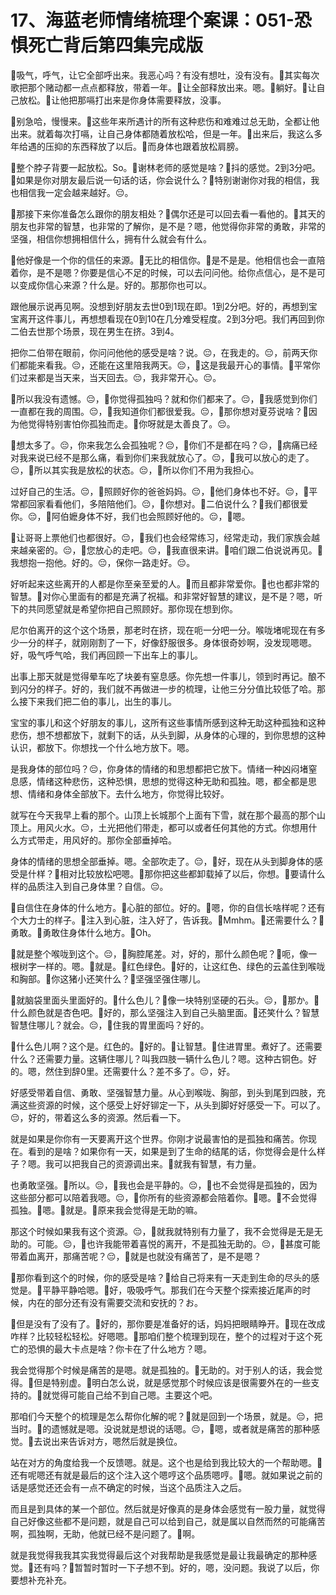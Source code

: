 # 17、海蓝老师情绪梳理个案课：051-恐惧死亡背后第四集完成版

🎼吸气，呼气，让它全部呼出来。我恶心吗？有没有想吐，没有没有。🎼其实每次歌把那个赌动都一点点都释放，带着一年。🎼让全部释放出来。嗯。🎼躺好。🎼让自己放松。🎼让他把那嗝打出来是你身体需要释放，没事。

🎼别急哈，慢慢来。🎼这些年来所遇计的所有这种悲伤和难难过总无助，全都让他出来。就着每次打嗝，让自己身体都随着放松哈，但是一年。🎼出来后，我这么多年给遇的压抑的东西释放了以后。🎼而身体也跟着放松肩膀。

🎼整个脖子背要一起放松。So。🎼谢林老师的感觉是啥？🎼抖的感觉。2到3分吧。🎼如果是你对朋友最后说一句话的话，你会说什么？🎼特别谢谢你对我的相信，我也相信我一定会越来越好。😔。

🎼那接下来你准备怎么跟你的朋友相处？🎼偶尔还是可以回去看一看他的。🎼其天的朋友也非常的智慧，也非常的了解你，是不是？嗯，他觉得你非常的勇敢，非常的坚强，相信你想拥相信什么，拥有什么就会有什么。

🎼他好像是一个你的信任的来源。🎼无比的相信你。🎼是不是是。他相信也会一直陪着你，是不是嗯？你要是信心不足的时候，可以去问问他。给你点信心，是不是可以变成你信心来源？什么是。好的。那那你也可以。

跟他展示说再见啊。没想到好朋友去世0到1现在即。1到2分吧。好的，再想到宝宝离开这件事儿，再想想看现在0到10在几分难受程度。2到3分吧。我们再回到你二伯去世那个场景，现在男生在挤。3到4。

把你二伯带在眼前，你问问他他的感受是啥？说。😔，在我走的。😔，前两天你们都能来看我。😔，还能在这里陪我两天。😔，🎼这是我最开心的事情。🎼平常你们过来都是当天来，当天回去。😔，我非常开心。😔。

🎼所以我没有遗憾。😔，🎼你觉得孤独吗？就和你们都来了。😔，🎼我感觉到你们一直都在我的周围。😔，🎼我知道你们都很爱我。😔，🎼那你想对夏芬说啥？🎼因为他觉得特别害怕你孤独而走。🎼你呀就是太善良了。😔。

🎼想太多了。😔，你来我怎么会孤独呢？😔，🎼你们不是都在吗？😔，🎼病痛已经对我来说已经不是那么痛，看到你们来我就放心了。😔，🎼我可以放心的走了。😔，🎼所以其实我是放松的状态。😔，🎼所以你们不用为我担心。

过好自己的生活。😔，🎼照顾好你的爸爸妈妈。😔，🎼他们身体也不好。😔，🎼平常都回家看看他们，多陪陪他们。😔，🎼你想对。🎼二伯说什么？🎼我们都很爱你。😔，🎼阿伯嬷身体不好，我们也会照顾好他的。😔，🎼嗯。

🎼让哥哥上票他们也都很好。😔，🎼我们也会经常练习，经常走动，我们家族会越来越亲密的。😔，🎼您放心的走吧。😔，🎼我直很来讲。🎼咱们跟二伯说说再见。🎼我想抱一抱他。好的。😔，保你一路走好。😔。

好听起来这些离开的人都是你至亲至爱的人。🎼而且都非常爱你。🎼也也都非常的智慧。🎼对你心里面有的都是充满了祝福。和非常好智慧的建议，是不是？嗯，听下的共同愿望就是希望你把自己照顾好。那你现在想到你。

尼尔伯离开的这个这个场景，那老时在挤，现在呃一分吧一分。喉咙堵呢现在有多少一分的样子，就刚刚割了一下，好像舒服很多。身体很奇妙啊，没发现嗯嗯。好，吸气呼气哈，我们再回顾一下出车上的事儿。

出事上那天就是觉得晕车吃了块姜有窒息感。你先想一件事儿，领到时再记。酿不到闪分的样子。好的，我们就不再做进一步的梳理，让他三分分值比较低了哈。那么接下来我们把二伯的事儿，出生的事儿。

宝宝的事儿和这个好朋友的事儿，这所有这些事情所感到这种无助这种孤独和这种悲伤，想不想都放下，就剩下的话，从头到脚，从身体的心理的，到你思想的这种认识，都放下。你想找一个什么地方放下。嗯。

是我身体的部位吗？😔，你身体的情绪的和思想都把它放下。情绪一种凶闷堵窒息感，情绪这种悲伤，这种恐惧，思想的觉得这种无助和孤独。嗯，都全都是思想、情绪和身体全部放下。去什么地方，你觉得比较好。

就写在今天我早上看的那个。山顶上长城那个上面有下雪，就在那个最高的那个山顶上。用风火水。😔，土光把他们带走，都可以或者任何其他的方式。你想用什么方式带走，用风好的。那你全部垂掉哈。

身体的情绪的思想全部垂掉。嗯。全部吹走了。😔，🎼好，现在从头到脚身体的感受是什样？🎼相对比较放松吧嗯。🎼那你把这些都卸载掉了以后，你想。🎼要请什么样的品质注入到自己身体里？自信。😔。

🎼自信住在身体的什么地方。🎼心脏的部位。好的。🎼嗯，你的自信长啥样呢？还有个大力士的样子。🎼注入到心脏，注入好了，告诉我。🎼Mmhm。🎼还需要什么？🎼勇敢。🎼勇敢住身体什么地方。🎼Oh。

🎼就是整个喉咙到这个。😔，🎼胸腔尾差。对，好的，那什么颜色呢？🎼呃，像一根树字一样的。嗯。🎼就是。🎼红色绿色。🎼好的，让这红色、绿色的云盖住到喉咙和胸部。🎼你这猪小还笑什么？🎼坚强坚强住哪儿。

🎼就脑袋里面头里面好的。🎼什么色儿？🎼像一块特别坚硬的石头。😔，🎼那か。🎼什么颜色就是杏色吧。🎼好的，那么坚强注入到自己头脑里面。🎼还笑什么？智慧智慧住哪儿？就会。😔，🎼住我的胃里面吗？好的。

🎼什么色儿啊？这个是。红色的。🎼好的。🎼让智慧。🎼住进胃里。煮好了。还需要什么？还需要力量。这辆住哪儿？叫我四肢一辆什么色儿？嗯。这种古铜色。好的。嗯，然住到辞0里。还需要什么？差不多了。😔，好。

好感受带着自信、勇敢、坚强智慧力量。从心到喉咙、胸部，到头到尾到四肢，充满这些资源的时候，这个感受上好好铆定一下，从头到脚好好感受一下。可以了。😔，好的，带着这么多的资源。然后看一下。

就是如果是你你有一天要离开这个世界。你刚才说最害怕的是孤独和痛苦。你现在。看到的是啥？如果你有一天，如果是到了生命的结尾的话，你觉得会是什么样子？嗯。我可以把我自己的资源调出来。🎼就我有智慧，有力量。

也勇敢坚强。🎼所以。😔，🎼我也会是平静的。😔，🎼也不会觉得是孤独的，因为这些部分都可以陪着我嗯。😔，🎼你所有的些资源都会陪着你。🎼嗯。🎼不会觉得孤独。🎼嗯。🎼就是。🎼原来我会觉得是无助的嘛。

那这个时候如果我有这个资源。😔，🎼就我就特别有力量了，我不会觉得是无是无助的。可能。😔，🎼也许我能带着喜悦的离开，不是孤独无助的。😔，🎼甚度可能带着血离开，那痛苦呢？😔，🎼就是也就没有痛苦了，是不是嗯？

🎼那你看到这个的时候，你的感受是啥？🎼给自己将来有一天走到生命的尽头的感觉是。🎼平静平静哈嗯。🎼好，吸吸呼气。那我们在今天整个探索接近尾声的时候，内在的部分还有没有需要交流和安抚的？お。

🎼但是没有了没有了。🎼好的，那你要是准备好的话，妈妈把眼睛睁开。🎼现在改成咋样？比较轻松轻松。好嗯嗯。🎼那咱们整个梳理到现在，整个的过程对于这个死亡的恐惧的最大卡点是啥？你卡在了什么地方？嗯。

我会觉得那个时候是痛苦的是嗯。就是孤独的。🎼无助的。对于别人的话，我会觉得。🎼但是特别虚。🎼明白怎么说，就是感觉那个时候应该是很需要外在的一些支持的。🎼就觉得可能自己给不到自己嗯。主要这个吧。

那咱们今天整个的梳理是怎么帮你化解的呢？🎼就是回到一个场景，就是。😔，把当时。🎼的遗憾就是嗯。没说就是想说的话嗯。😔，🎼嗯，或者就是痛苦的那种感觉。🎼去说出来告诉对方，嗯然后就是换位。

站在对方的角度给我一个反馈嗯。就是。这个也是给到我比较大的一个帮助嗯。🎼还有呢嗯还有就是最后的这个注入这个嗯哼这个品质嗯哼。🎼嗯。就如果说之前的话是感觉还还会有一点不确定的时候，当这个品质注入之后。

而且是到具体的某一个部位。然后就是好像真的是身体会感觉有一股力量，就觉得自己好像这些都不是问题，就是自己可以给到自己，就是属以自然而然的可能痛苦啊，孤独啊，无助，他就已经不是问题了。🎼啊。

就是我觉得我我其实我觉得最后这个对我帮助是我感觉是最让我最确定的那种感觉。🎼还有吗？🎼暂暂时暂时一下子想不到。好的，嗯，没问题。我说了以后，你要想补充补充。

